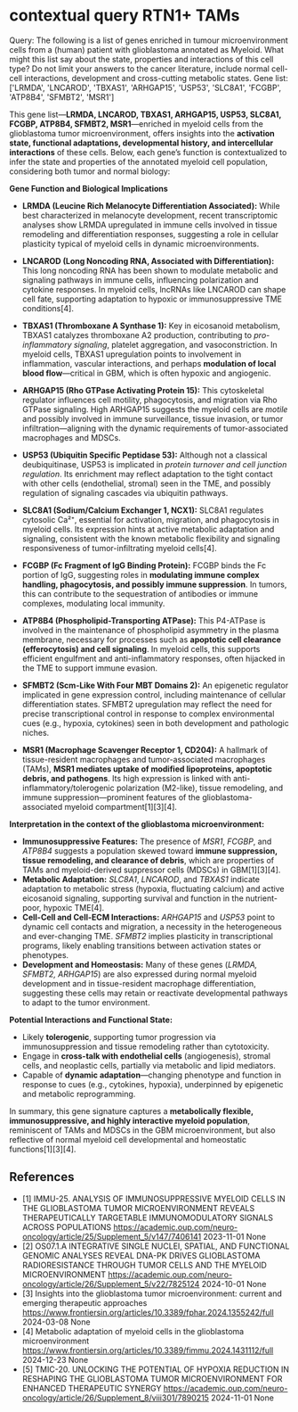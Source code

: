 # contextual query RTN1+ TAMs

Query: The following is a list of genes enriched in tumour microenvironment cells from a (human) patient with glioblastoma  annotated as Myeloid.  What might this list say about the state, properties and interactions of this cell type?  Do not limit your answers to the cancer literature,  include normal cell-cell interactions, development and cross-cutting metabolic states.  Gene list: ['LRMDA', 'LNCAROD', 'TBXAS1', 'ARHGAP15', 'USP53', 'SLC8A1', 'FCGBP', 'ATP8B4', 'SFMBT2', 'MSR1']

This gene list—**LRMDA, LNCAROD, TBXAS1, ARHGAP15, USP53, SLC8A1, FCGBP, ATP8B4, SFMBT2, MSR1**—enriched in myeloid cells from the glioblastoma tumor microenvironment, offers insights into the **activation state, functional adaptations, developmental history, and intercellular interactions** of these cells. Below, each gene’s function is contextualized to infer the state and properties of the annotated myeloid cell population, considering both tumor and normal biology:

**Gene Function and Biological Implications**

- **LRMDA (Leucine Rich Melanocyte Differentiation Associated):** While best characterized in melanocyte development, recent transcriptomic analyses show LRMDA upregulated in immune cells involved in tissue remodeling and differentiation responses, suggesting a role in cellular plasticity typical of myeloid cells in dynamic microenvironments.

- **LNCAROD (Long Noncoding RNA, Associated with Differentiation):** This long noncoding RNA has been shown to modulate metabolic and signaling pathways in immune cells, influencing polarization and cytokine responses. In myeloid cells, lncRNAs like LNCAROD can shape cell fate, supporting adaptation to hypoxic or immunosuppressive TME conditions[4].

- **TBXAS1 (Thromboxane A Synthase 1):** Key in eicosanoid metabolism, TBXAS1 catalyzes thromboxane A2 production, contributing to *pro-inflammatory signaling*, platelet aggregation, and vasoconstriction. In myeloid cells, TBXAS1 upregulation points to involvement in inflammation, vascular interactions, and perhaps **modulation of local blood flow**—critical in GBM, which is often hypoxic and angiogenic.

- **ARHGAP15 (Rho GTPase Activating Protein 15):** This cytoskeletal regulator influences cell motility, phagocytosis, and migration via Rho GTPase signaling. High ARHGAP15 suggests the myeloid cells are *motile* and possibly involved in immune surveillance, tissue invasion, or tumor infiltration—aligning with the dynamic requirements of tumor-associated macrophages and MDSCs.

- **USP53 (Ubiquitin Specific Peptidase 53):** Although not a classical deubiquitinase, USP53 is implicated in *protein turnover and cell junction regulation*. Its enrichment may reflect adaptation to the tight contact with other cells (endothelial, stromal) seen in the TME, and possibly regulation of signaling cascades via ubiquitin pathways.

- **SLC8A1 (Sodium/Calcium Exchanger 1, NCX1):** SLC8A1 regulates cytosolic Ca²⁺, essential for activation, migration, and phagocytosis in myeloid cells. Its expression hints at active metabolic adaptation and signaling, consistent with the known metabolic flexibility and signaling responsiveness of tumor-infiltrating myeloid cells[4].

- **FCGBP (Fc Fragment of IgG Binding Protein):** FCGBP binds the Fc portion of IgG, suggesting roles in **modulating immune complex handling, phagocytosis, and possibly immune suppression**. In tumors, this can contribute to the sequestration of antibodies or immune complexes, modulating local immunity.

- **ATP8B4 (Phospholipid-Transporting ATPase):** This P4-ATPase is involved in the maintenance of phospholipid asymmetry in the plasma membrane, necessary for processes such as **apoptotic cell clearance (efferocytosis) and cell signaling**. In myeloid cells, this supports efficient engulfment and anti-inflammatory responses, often hijacked in the TME to support immune evasion.

- **SFMBT2 (Scm-Like With Four MBT Domains 2):** An epigenetic regulator implicated in gene expression control, including maintenance of cellular differentiation states. SFMBT2 upregulation may reflect the need for precise transcriptional control in response to complex environmental cues (e.g., hypoxia, cytokines) seen in both development and pathologic niches.

- **MSR1 (Macrophage Scavenger Receptor 1, CD204):** A hallmark of tissue-resident macrophages and tumor-associated macrophages (TAMs), **MSR1 mediates uptake of modified lipoproteins, apoptotic debris, and pathogens**. Its high expression is linked with anti-inflammatory/tolerogenic polarization (M2-like), tissue remodeling, and immune suppression—prominent features of the glioblastoma-associated myeloid compartment[1][3][4].

**Interpretation in the context of the glioblastoma microenvironment:**

- **Immunosuppressive Features:** The presence of *MSR1*, *FCGBP*, and *ATP8B4* suggests a population skewed toward **immune suppression, tissue remodeling, and clearance of debris**, which are properties of TAMs and myeloid-derived suppressor cells (MDSCs) in GBM[1][3][4].
- **Metabolic Adaptation:** *SLC8A1*, *LNCAROD*, and *TBXAS1* indicate adaptation to metabolic stress (hypoxia, fluctuating calcium) and active eicosanoid signaling, supporting survival and function in the nutrient-poor, hypoxic TME[4].
- **Cell-Cell and Cell-ECM Interactions:** *ARHGAP15* and *USP53* point to dynamic cell contacts and migration, a necessity in the heterogeneous and ever-changing TME. *SFMBT2* implies plasticity in transcriptional programs, likely enabling transitions between activation states or phenotypes.
- **Development and Homeostasis:** Many of these genes (*LRMDA, SFMBT2, ARHGAP15*) are also expressed during normal myeloid development and in tissue-resident macrophage differentiation, suggesting these cells may retain or reactivate developmental pathways to adapt to the tumor environment.

**Potential Interactions and Functional State:**

- Likely **tolerogenic**, supporting tumor progression via immunosuppression and tissue remodeling rather than cytotoxicity.
- Engage in **cross-talk with endothelial cells** (angiogenesis), stromal cells, and neoplastic cells, partially via metabolic and lipid mediators.
- Capable of **dynamic adaptation**—changing phenotype and function in response to cues (e.g., cytokines, hypoxia), underpinned by epigenetic and metabolic reprogramming.

In summary, this gene signature captures a **metabolically flexible, immunosuppressive, and highly interactive myeloid population**, reminiscent of TAMs and MDSCs in the GBM microenvironment, but also reflective of normal myeloid cell developmental and homeostatic functions[1][3][4].



## References

- [1] IMMU-25. ANALYSIS OF IMMUNOSUPPRESSIVE MYELOID CELLS IN THE GLIOBLASTOMA TUMOR MICROENVIRONMENT REVEALS THERAPEUTICALLY TARGETABLE IMMUNOMODULATORY SIGNALS ACROSS POPULATIONS https://academic.oup.com/neuro-oncology/article/25/Supplement_5/v147/7406141 2023-11-01 None
- [2] OS07.1.A INTEGRATIVE SINGLE NUCLEI, SPATIAL, AND FUNCTIONAL GENOMIC ANALYSES REVEAL DNA-PK DRIVES GLIOBLASTOMA RADIORESISTANCE THROUGH TUMOR CELLS AND THE MYELOID MICROENVIRONMENT https://academic.oup.com/neuro-oncology/article/26/Supplement_5/v22/7825124 2024-10-01 None
- [3] Insights into the glioblastoma tumor microenvironment: current and emerging therapeutic approaches https://www.frontiersin.org/articles/10.3389/fphar.2024.1355242/full 2024-03-08 None
- [4] Metabolic adaptation of myeloid cells in the glioblastoma microenvironment https://www.frontiersin.org/articles/10.3389/fimmu.2024.1431112/full 2024-12-23 None
- [5] TMIC-20. UNLOCKING THE POTENTIAL OF HYPOXIA REDUCTION IN RESHAPING THE GLIOBLASTOMA TUMOR MICROENVIRONMENT FOR ENHANCED THERAPEUTIC SYNERGY https://academic.oup.com/neuro-oncology/article/26/Supplement_8/viii301/7890215 2024-11-01 None